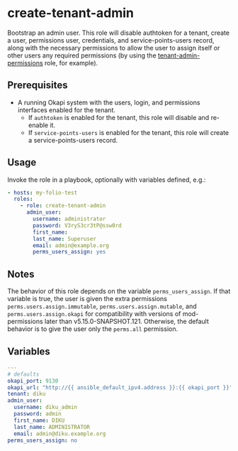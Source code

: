 # create-tenant-admin

Bootstrap an admin user. This role will disable authtoken for a tenant, create a user, permissions user, credentials, and service-points-users record, along with the necessary permissions to allow the user to assign itself or other users any required permissions (by using the [tenant-admin-permissions](../tenant-admin-permissions) role, for example).

## Prerequisites

* A running Okapi system with the users, login, and permissions interfaces enabled for the tenant.
  * If `authtoken` is enabled for the tenant, this role will disable and re-enable it.
  * If `service-points-users` is enabled for the tenant, this role will create a service-points-users record.

## Usage

Invoke the role in a playbook, optionally with variables defined, e.g.:

```yaml
- hosts: my-folio-test
  roles:
    - role: create-tenant-admin
      admin_user:
        username: administrator
        password: V3ryS3cr3tP@ssw0rd
        first_name:
        last_name: Superuser
        email: admin@example.org
        perms_users_assign: yes
```

## Notes

The behavior of this role depends on the variable `perms_users_assign`. If that variable is true, the user is given the extra permissions `perms.users.assign.immutable`, `perms.users.assign.mutable`, and `perms.users.assign.okapi` for compatibility with versions of mod-permissions later than v5.15.0-SNAPSHOT.121. Otherwise, the default behavior is to give the user only the `perms.all` permission.

## Variables

```yaml
---
# defaults
okapi_port: 9130
okapi_url: "http://{{ ansible_default_ipv4.address }}:{{ okapi_port }}"
tenant: diku
admin_user:
  username: diku_admin
  password: admin
  first_name: DIKU
  last_name: ADMINISTRATOR
  email: admin@diku.example.org
perms_users_assign: no
```
